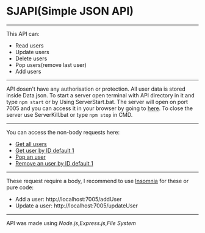 # SJAPI(Simple JSON API)

---

This API can:

- Read users
- Update users
- Delete users
- Pop users(remove last user)
- Add users

---

API dosen't have any authorisation or protection.
All user data is stored inside Data.json.
To start a server open terminal with API directory in it and type `npm start` or by Using ServerStart.bat.
The server will open on port 7005 and you can access it in your browser by going to [here](http://localhost:7005).
To close the server use ServerKill.bat or type `npm stop` in CMD.

---

You can access the non-body requests here:

- [Get all users](http://localhost:7005/getAllUsers)
- [Get user by ID default 1](http://localhost:7005/getUser/1)
- [Pop an user](http://localhost:7005/popUser)
- [Remove an user by ID default 1](http://localhost:7005/removeUser/1)

---

These request require a body, I recommend to use [Insomnia](https://insomnia.rest/) for these or pure code: 

- Add a user: http://localhost:7005/addUser
- Update a user: http://localhost:7005/updateUser

---

API was made using *Node.js*,*Express.js*,*File System*
